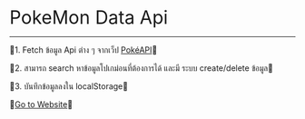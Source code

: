 <span style="font-size: 32px;">PokeMon Data Api</span>
<hr />

🍒1. Fetch ข้อมูล Api ต่าง ๆ จากเว็ป [PokéAPI](https://pokeapi.co/)🍒

🍒2. สามารถ search หาข้อมูลโปเกม่อนที่ต้องการได้ และมี ระบบ create/delete ข้อมูล🍒

🍒3. บันทึกข้อมูลลงใน localStorage🍒

🍒[Go to Website](https://pokemon-data-api.vercel.app/)🍒
